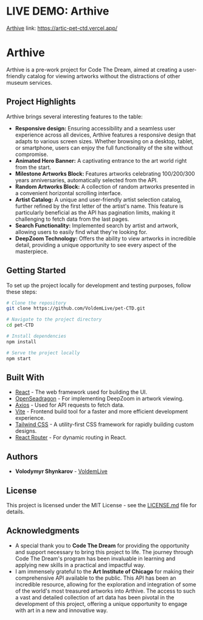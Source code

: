# LIVE DEMO: Arthive

[Arthive](https://artic-pet-ctd.vercel.app/)
link: https://artic-pet-ctd.vercel.app/

# Arthive

Arthive is a pre-work project for Code The Dream, aimed at creating a user-friendly catalog for viewing artworks without the distractions of other museum services.

## Project Highlights

Arthive brings several interesting features to the table:

- **Responsive design:** Ensuring accessibility and a seamless user experience across all devices, Arthive features a responsive design that adapts to various screen sizes. Whether browsing on a desktop, tablet, or smartphone, users can enjoy the full functionality of the site without compromise.
- **Animated Hero Banner:** A captivating entrance to the art world right from the start.
- **Milestone Artworks Block:** Features artworks celebrating 100/200/300 years anniversaries, automatically selected from the API.
- **Random Artworks Block:** A collection of random artworks presented in a convenient horizontal scrolling interface.
- **Artist Catalog:** A unique and user-friendly artist selection catalog, further refined by the first letter of the artist's name. This feature is particularly beneficial as the API has pagination limits, making it challenging to fetch data from the last pages.
- **Search Functionality:** Implemented search by artist and artwork, allowing users to easily find what they're looking for.
- **DeepZoom Technology:** Offers the ability to view artworks in incredible detail, providing a unique opportunity to see every aspect of the masterpiece.

## Getting Started

To set up the project locally for development and testing purposes, follow these steps:

```bash
# Clone the repository
git clone https://github.com/VoldemLive/pet-CTD.git

# Navigate to the project directory
cd pet-CTD

# Install dependencies
npm install

# Serve the project locally
npm start
```

## Built With

- [React](https://reactjs.org/) - The web framework used for building the UI.
- [OpenSeadragon](https://openseadragon.github.io/) - For implementing DeepZoom in artwork viewing.
- [Axios](https://github.com/axios/axios) - Used for API requests to fetch data.
- [Vite](https://vitejs.dev/) - Frontend build tool for a faster and more efficient development experience.
- [Tailwind CSS](https://tailwindcss.com/) - A utility-first CSS framework for rapidly building custom designs.
- [React Router](https://reactrouter.com/) - For dynamic routing in React.

## Authors

- **Volodymyr Shynkarov** - [VoldemLive](https://github.com/VoldemLive)

## License

This project is licensed under the MIT License - see the [LICENSE.md](https://github.com/VoldemLive/pet-CTD.git/LICENSE.md) file for details.

## Acknowledgments

- A special thank you to **Code The Dream** for providing the opportunity and support necessary to bring this project to life. The journey through Code The Dream's program has been invaluable in learning and applying new skills in a practical and impactful way.
- I am immensely grateful to the **Art Institute of Chicago** for making their comprehensive API available to the public. This API has been an incredible resource, allowing for the exploration and integration of some of the world's most treasured artworks into Arthive. The access to such a vast and detailed collection of art data has been pivotal in the development of this project, offering a unique opportunity to engage with art in a new and innovative way.
